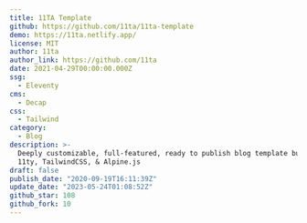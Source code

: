 ```yaml
---
title: 11TA Template
github: https://github.com/11ta/11ta-template
demo: https://11ta.netlify.app/
license: MIT
author: 11ta
author_link: https://github.com/11ta
date: 2021-04-29T00:00:00.000Z
ssg:
  - Eleventy
cms:
  - Decap
css:
  - Tailwind
category:
  - Blog
description: >-
  Deeply customizable, full-featured, ready to publish blog template built with
  11ty, TailwindCSS, & Alpine.js
draft: false
publish_date: "2020-09-19T16:11:39Z"
update_date: "2023-05-24T01:08:52Z"
github_star: 108
github_fork: 10
---
```

